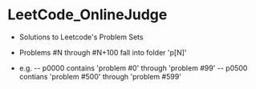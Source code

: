 # LeetCode_OnlineJudge

- Solutions to Leetcode's Problem Sets

- Problems #N through #N+100 fall into folder 'p[N]' 

- e.g.
-- p0000 contains 'problem #0' through 'problem #99'
-- p0500 contians 'problem #500' through 'problem #599'

